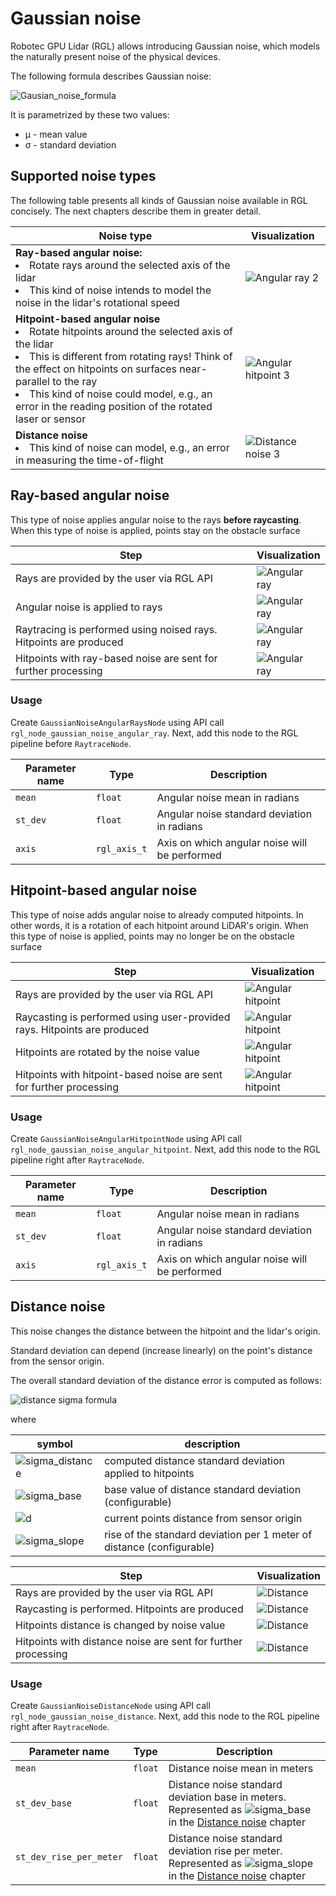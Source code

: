# Gaussian noise

Robotec GPU Lidar (RGL) allows introducing Gaussian noise, which models the naturally present noise of the physical devices.

The following formula describes Gaussian noise:

![Gausian_noise_formula](image/gaussian_noise.gif)

It is parametrized by these two values:
- μ - mean value
- σ - standard deviation

## Supported noise types
    
The following table presents all kinds of Gaussian noise available in RGL concisely.
The next chapters describe them in greater detail.

| Noise type | Visualization |
|------------|---------------|
| **Ray-based angular noise:** <li> Rotate rays around the selected axis of the lidar <br> <li> This kind of noise intends to model the noise in the lidar's rotational speed |![Angular ray 2](image/Angular_ray_2.png)  |
| **Hitpoint-based angular noise** <br> <li> Rotate hitpoints around the selected axis of the lidar <br> <li> This is different from rotating rays! Think of the effect on hitpoints on surfaces near-parallel to the ray <br> <li> This kind of noise could model, e.g., an error in the reading position of the rotated laser or sensor | ![Angular hitpoint 3](image/Angular_hitpoint_3.png) |
| **Distance noise** <br> <li> This kind of noise can model, e.g., an error in measuring the time-of-flight | ![Distance noise 3](image/Distance_3.png) |

## Ray-based angular noise

This type of noise applies angular noise to the rays **before raycasting**.
When this type of noise is applied, points stay on the obstacle surface

| Step | Visualization |
|--------------------------|---------------------------------------------|
|Rays are provided by the user via RGL API| ![Angular ray](image/Angular_ray_1.png)|
|Angular noise is applied to rays | ![Angular ray](image/Angular_ray_2.png)|
|Raytracing is performed using noised rays. Hitpoints are produced | ![Angular ray](image/Angular_ray_3.png)|
|Hitpoints with ray-based noise are sent for further processing| ![Angular ray](image/Angular_ray_4.png)|

### Usage

Create `GaussianNoiseAngularRaysNode` using API call `rgl_node_gaussian_noise_angular_ray`. Next, add this node to the RGL pipeline before `RaytraceNode`.

| Parameter name | Type | Description |
|----------------|------|-------------|
| `mean` | `float` | Angular noise mean in radians |
| `st_dev` | `float` | Angular noise standard deviation in radians |
| `axis` | `rgl_axis_t` | Axis on which angular noise will be performed |

## Hitpoint-based angular noise

This type of noise adds angular noise to already computed hitpoints.
In other words, it is a rotation of each hitpoint around LiDAR's origin.
When this type of noise is applied, points may no longer be on the obstacle surface

| Step | Visualization |
|--------------------------|---------------------------------------------|
|Rays are provided by the user via RGL API| ![Angular hitpoint](image/Angular_hitpoint_1.png)|
|Raycasting is performed using user-provided rays. Hitpoints are produced | ![Angular hitpoint](image/Angular_hitpoint_2.png)|
|Hitpoints are rotated by the noise value| ![Angular hitpoint](image/Angular_hitpoint_3.png)|
|Hitpoints with hitpoint-based noise are sent for further processing| ![Angular hitpoint](image/Angular_hitpoint_4.png)|

### Usage

Create `GaussianNoiseAngularHitpointNode` using API call `rgl_node_gaussian_noise_angular_hitpoint`. Next, add this node to the RGL pipeline right after `RaytraceNode`.

| Parameter name | Type | Description |
|----------------|------|-------------|
| `mean` | `float` | Angular noise mean in radians |
| `st_dev` | `float` | Angular noise standard deviation in radians |
| `axis` | `rgl_axis_t` | Axis on which angular noise will be performed |

## Distance noise

This noise changes the distance between the hitpoint and the lidar's origin.

Standard deviation can depend (increase linearly) on the point's distance from the sensor origin.

The overall standard deviation of the distance error is computed as follows:

![distance sigma formula](image/distance_stdev.gif)

where

|symbol| description|
|------|------------|
|![sigma_distance](image/distance_noise_sigma_distance.gif)| computed distance standard deviation applied to hitpoints |
|![sigma_base](image/distance_noise_sigma_base.gif)| base value of distance standard deviation (configurable) |
|![d](image/distance_noise_d.gif)| current points distance from sensor origin |
|![sigma_slope](image/distance_noise_sigma_slope.gif)| rise of the standard deviation per 1 meter of distance (configurable) |

| Step | Visualization |
|--------------------------|---------------------------------------------|
|Rays are provided by the user via RGL API| ![Distance](image/Distance_1.png)|
|Raycasting is performed. Hitpoints are produced | ![Distance](image/Distance_2.png)|
|Hitpoints distance is changed by noise value| ![Distance](image/Distance_3.png)|
|Hitpoints with distance noise are sent for further processing| ![Distance](image/Distance_4.png)|

### Usage

Create `GaussianNoiseDistanceNode` using API call `rgl_node_gaussian_noise_distance`. Next, add this node to the RGL pipeline right after `RaytraceNode`.

| Parameter name | Type | Description |
|----------------|------|-------------|
| `mean` | `float` | Distance noise mean in meters |
| `st_dev_base` | `float` | Distance noise standard deviation base in meters. Represented as ![sigma_base](image/distance_noise_sigma_base.gif) in the [Distance noise](#distance-noise) chapter |
| `st_dev_rise_per_meter` | `float` | Distance noise standard deviation rise per meter. Represented as ![sigma_slope](image/distance_noise_sigma_slope.gif) in the [Distance noise](#distance-noise) chapter |

